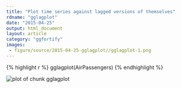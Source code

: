```yaml
---
title: "Plot time series against lagged versions of themselves"
rdname: "gglagplot"
date: "2015-04-25"
output: html_document
layout: article
category: "ggfortify"
images:
 - figure/source/2015-04-25-gglagplot//gglagplot-1.png
---
```





{% highlight r %}
gglagplot(AirPassengers)
{% endhighlight %}

![plot of chunk gglagplot](/allYourFigureAreBelongToUs/figure/source/2015-04-25-gglagplot/gglagplot-1.png) 